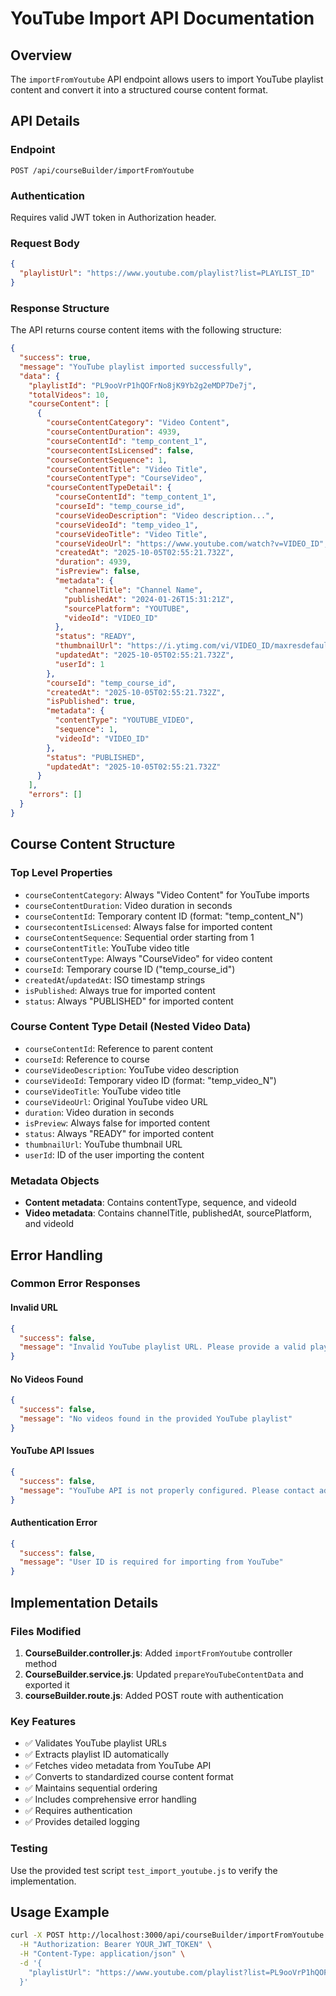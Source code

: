 # YouTube Import API Documentation

## Overview
The `importFromYoutube` API endpoint allows users to import YouTube playlist content and convert it into a structured course content format.

## API Details

### Endpoint
```
POST /api/courseBuilder/importFromYoutube
```

### Authentication
Requires valid JWT token in Authorization header.

### Request Body
```json
{
  "playlistUrl": "https://www.youtube.com/playlist?list=PLAYLIST_ID"
}
```

### Response Structure
The API returns course content items with the following structure:

```json
{
  "success": true,
  "message": "YouTube playlist imported successfully",
  "data": {
    "playlistId": "PL9ooVrP1hQOFrNo8jK9Yb2g2eMDP7De7j",
    "totalVideos": 10,
    "courseContent": [
      {
        "courseContentCategory": "Video Content",
        "courseContentDuration": 4939,
        "courseContentId": "temp_content_1",
        "coursecontentIsLicensed": false,
        "courseContentSequence": 1,
        "courseContentTitle": "Video Title",
        "courseContentType": "CourseVideo",
        "courseContentTypeDetail": {
          "courseContentId": "temp_content_1",
          "courseId": "temp_course_id",
          "courseVideoDescription": "Video description...",
          "courseVideoId": "temp_video_1",
          "courseVideoTitle": "Video Title",
          "courseVideoUrl": "https://www.youtube.com/watch?v=VIDEO_ID",
          "createdAt": "2025-10-05T02:55:21.732Z",
          "duration": 4939,
          "isPreview": false,
          "metadata": {
            "channelTitle": "Channel Name",
            "publishedAt": "2024-01-26T15:31:21Z",
            "sourcePlatform": "YOUTUBE",
            "videoId": "VIDEO_ID"
          },
          "status": "READY",
          "thumbnailUrl": "https://i.ytimg.com/vi/VIDEO_ID/maxresdefault.jpg",
          "updatedAt": "2025-10-05T02:55:21.732Z",
          "userId": 1
        },
        "courseId": "temp_course_id",
        "createdAt": "2025-10-05T02:55:21.732Z",
        "isPublished": true,
        "metadata": {
          "contentType": "YOUTUBE_VIDEO",
          "sequence": 1,
          "videoId": "VIDEO_ID"
        },
        "status": "PUBLISHED",
        "updatedAt": "2025-10-05T02:55:21.732Z"
      }
    ],
    "errors": []
  }
}
```

## Course Content Structure

### Top Level Properties
- `courseContentCategory`: Always "Video Content" for YouTube imports
- `courseContentDuration`: Video duration in seconds
- `courseContentId`: Temporary content ID (format: "temp_content_N")
- `coursecontentIsLicensed`: Always false for imported content
- `courseContentSequence`: Sequential order starting from 1
- `courseContentTitle`: YouTube video title
- `courseContentType`: Always "CourseVideo" for video content
- `courseId`: Temporary course ID ("temp_course_id")
- `createdAt`/`updatedAt`: ISO timestamp strings
- `isPublished`: Always true for imported content
- `status`: Always "PUBLISHED" for imported content

### Course Content Type Detail (Nested Video Data)
- `courseContentId`: Reference to parent content
- `courseId`: Reference to course
- `courseVideoDescription`: YouTube video description
- `courseVideoId`: Temporary video ID (format: "temp_video_N")
- `courseVideoTitle`: YouTube video title
- `courseVideoUrl`: Original YouTube video URL
- `duration`: Video duration in seconds
- `isPreview`: Always false for imported content
- `status`: Always "READY" for imported content
- `thumbnailUrl`: YouTube thumbnail URL
- `userId`: ID of the user importing the content

### Metadata Objects
- **Content metadata**: Contains contentType, sequence, and videoId
- **Video metadata**: Contains channelTitle, publishedAt, sourcePlatform, and videoId

## Error Handling

### Common Error Responses

#### Invalid URL
```json
{
  "success": false,
  "message": "Invalid YouTube playlist URL. Please provide a valid playlist URL."
}
```

#### No Videos Found
```json
{
  "success": false,
  "message": "No videos found in the provided YouTube playlist"
}
```

#### YouTube API Issues
```json
{
  "success": false,
  "message": "YouTube API is not properly configured. Please contact administrator."
}
```

#### Authentication Error
```json
{
  "success": false,
  "message": "User ID is required for importing from YouTube"
}
```

## Implementation Details

### Files Modified
1. **CourseBuilder.controller.js**: Added `importFromYoutube` controller method
2. **CourseBuilder.service.js**: Updated `prepareYouTubeContentData` and exported it
3. **courseBuilder.route.js**: Added POST route with authentication

### Key Features
- ✅ Validates YouTube playlist URLs
- ✅ Extracts playlist ID automatically
- ✅ Fetches video metadata from YouTube API
- ✅ Converts to standardized course content format
- ✅ Maintains sequential ordering
- ✅ Includes comprehensive error handling
- ✅ Requires authentication
- ✅ Provides detailed logging

### Testing
Use the provided test script `test_import_youtube.js` to verify the implementation.

## Usage Example

```bash
curl -X POST http://localhost:3000/api/courseBuilder/importFromYoutube \
  -H "Authorization: Bearer YOUR_JWT_TOKEN" \
  -H "Content-Type: application/json" \
  -d '{
    "playlistUrl": "https://www.youtube.com/playlist?list=PL9ooVrP1hQOFrNo8jK9Yb2g2eMDP7De7j"
  }'
```